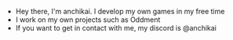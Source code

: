 - Hey there, I'm anchikai. I develop my own games in my free time
- I work on my own projects such as Oddment
- If you want to get in contact with me, my discord is @anchikai
